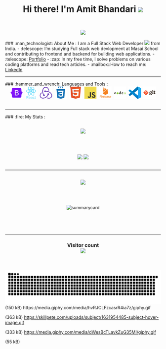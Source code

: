 <h1 align="center">Hi there! <span color="blue">I'm Amit Bhandari</span> <img src="https://media.giphy.com/media/hvRJCLFzcasrR4ia7z/giphy.gif" width="25px"> </h1>
 <br>
 <p align="center" ><img  style="width: 200px;" src="https://skillpete.com/uploads/subject/1631954485-subject-hover-image.gif"/></p>
<!-- <div align="center">
  <img src="https://media.giphy.com/media/dWesBcTLavkZuG35MI/giphy.gif" width="600" height="300"/>
</div> -->
### :man_technologist: About Me :
I am a Full Stack Web Developer <img src="https://media.giphy.com/media/WUlplcMpOCEmTGBtBW/giphy.gif" width="30"> from India.
- :telescope: I’m studying Full stack web devlopment at Masai School and contributing to frontend and backend for building web applications.
- :telescope: <a href="#" target="_blank">Portfolio</a>
- :zap: In my free time, I solve problems on various coding platforms and read tech articles.
- :mailbox::How to reach me: <a href="https://www.linkedin.com/in/amit-bhandari-098789198/" target="_blank">LinkedIn
  </a>
<br/>
<hr/>
### :hammer_and_wrench: Languages and Tools :
<div align="center">
  <img src="https://github.com/devicons/devicon/blob/master/icons/bootstrap/bootstrap-original.svg" title="BootStrap" alt="Java" width="40" height="40"/>&nbsp;
  <img src="https://github.com/devicons/devicon/blob/master/icons/react/react-original-wordmark.svg" title="React" alt="React" width="40" height="40"/>&nbsp;
<!--   <img src="https://github.com/devicons/devicon/blob/master/icons/spring/spring-original-wordmark.svg" title="Spring" alt="Spring" width="40" height="40"/>&nbsp; -->
<!--   <img src="https://github.com/devicons/devicon/blob/master/icons/materialui/materialui-original.svg" title="Material UI" alt="Material UI" width="40" /height="40"/>&nbsp; -->
<!--   <img src="https://github.com/devicons/devicon/blob/master/icons/flutter/flutter-original.svg" title="Flutter" alt="Flutter" width="40" height="40"/>&nbsp; -->
  <img src="https://github.com/devicons/devicon/blob/master/icons/redux/redux-original.svg" title="Redux" alt="Redux " width="40" height="40"/>&nbsp;
  <img src="https://github.com/devicons/devicon/blob/master/icons/css3/css3-plain-wordmark.svg"  title="CSS3" alt="CSS" width="40" height="40"/>&nbsp;
  <img src="https://github.com/devicons/devicon/blob/master/icons/html5/html5-original.svg" title="HTML5" alt="HTML" width="40" height="40"/>&nbsp;
  <img src="https://github.com/devicons/devicon/blob/master/icons/javascript/javascript-original.svg" title="JavaScript" alt="JavaScript" width="40" height="40"/>&nbsp;
  <img src="https://github.com/devicons/devicon/blob/master/icons/firebase/firebase-plain-wordmark.svg" title="Firebase" alt="Firebase" width="40" height="40"/>&nbsp;
<!--   <img src="https://github.com/devicons/devicon/blob/master/icons/gatsby/gatsby-original.svg" title="Gatsby"  alt="Gatsby" width="40" height="40"/>&nbsp; -->
<!--   <img src="https://github.com/devicons/devicon/blob/master/icons/mysql/mysql-original-wordmark.svg" title="MySQL"  alt="MySQL" width="40" height="40"/>&nbsp; -->
  <img src="https://github.com/devicons/devicon/blob/master/icons/nodejs/nodejs-original-wordmark.svg" title="NodeJS" alt="NodeJS" width="40" height="40"/>&nbsp;
  <img src="https://github.com/devicons/devicon/blob/master/icons/vscode/vscode-original.svg" title="AWS" alt="AWS" width="40" height="40"/>&nbsp;
  <img src="https://github.com/devicons/devicon/blob/master/icons/git/git-original-wordmark.svg" title="Git" **alt="Git" width="40" height="40"/>
</div>
<br/>
<hr/>
### :fire: My Stats :
<div align="center" style="margin:30px;">
<img src="https://github-profile-trophy.vercel.app/?username=amit9675&theme=onedark&background=000000"/>
</div>
<br/>
<br/>
<div align="center" display="flex" style="justify-content:space-evenly;">
  <img src="https://github-readme-stats.vercel.app/api?username=amit9675&show_icons=true&theme=dark&background=000000"/>
<img src="https://github-readme-stats.vercel.app/api/top-langs/?username=amit9675&theme=dark&background=000000"/>
</div>
<br/>
<hr/>
<br/>
<div align="center">
<img src="http://github-readme-streak-stats.herokuapp.com/?user=amit9675&theme=dark"/>
 <br />
 <br />
<p align="center"><img src="https://github-profile-trophy.vercel.app/?username=amit9675&theme=radical" alt=""/> </p>
<p align="center"><img src="https://github-profile-summary-cards.vercel.app/api/cards/profile-details?username=amit9675&theme=radical" alt="summarycard"/> </p>
<br>
<br>
<br>
<hr />
 <h3 align="center">
  Visitor count <br>
  <!-- <img src="https://profile-counter.glitch.me/4shutoshbhardwaj/count.svg" /> -->
  <img src="https://profile-counter.glitch.me/surajahirwar/count.svg" />
 </h3>
 <br />
 <br />
<a href="https://google.com" align="center">
   <img src="https://github.com/Asmit2952/Asmit2952/blob/output/github-contribution-grid-snake.svg" alt="snake">
</a>
</div>
(150 kB)
https://media.giphy.com/media/hvRJCLFzcasrR4ia7z/giphy.gif

(363 kB)
https://skillpete.com/uploads/subject/1631954485-subject-hover-image.gif

(333 kB)
https://media.giphy.com/media/dWesBcTLavkZuG35MI/giphy.gif

(55 kB)
